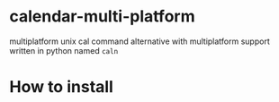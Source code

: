 # calendar-multi-platform

multiplatform unix cal command alternative with multiplatform support written in python named `caln`

# How to install
